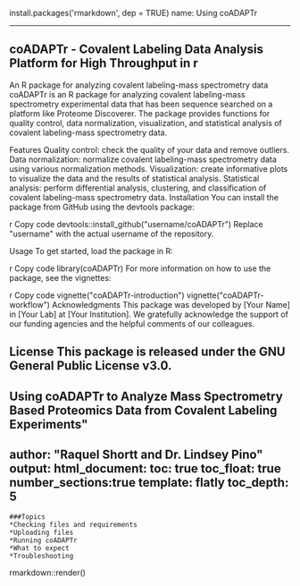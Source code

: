 install.packages('rmarkdown', dep = TRUE)
name: Using coADAPTr 

---
coADAPTr - Covalent Labeling Data Analysis Platform for High Throughput in r
---
An R package for analyzing covalent labeling-mass spectrometry data coADAPTr is an R package for analyzing covalent labeling-mass spectrometry experimental data that has been sequence searched on a platform like Proteome Discoverer. The package provides functions for quality control, data normalization, visualization, and statistical analysis of covalent labeling-mass spectrometry data.

Features Quality control: check the quality of your data and remove outliers. Data normalization: normalize covalent labeling-mass spectrometry data using various normalization methods. Visualization: create informative plots to visualize the data and the results of statistical analysis. Statistical analysis: perform differential analysis, clustering, and classification of covalent labeling-mass spectrometry data. Installation You can install the package from GitHub using the devtools package:

r Copy code devtools::install_github("username/coADAPTr") Replace "username" with the actual username of the repository.

Usage To get started, load the package in R:

r Copy code library(coADAPTr) For more information on how to use the package, see the vignettes:

r Copy code vignette("coADAPTr-introduction") vignette("coADAPTr-workflow") Acknowledgments This package was developed by [Your Name] in [Your Lab] at [Your Institution]. We gratefully acknowledge the support of our funding agencies and the helpful comments of our colleagues.

License This package is released under the GNU General Public License v3.0.
---
Using coADAPTr to Analyze Mass Spectrometry Based Proteomics Data from Covalent Labeling Experiments"
---
author: "Raquel Shortt and Dr. Lindsey Pino"
output:
  html_document:
    toc: true
    toc_float: true
    number_sections:true
    template: flatly
    toc_depth: 5
---

```{r}
###Topics
*Checking files and requirements 
*Uploading files
*Running coADAPTr
*What to expect
*Troubleshooting

```
rmarkdown::render() 

